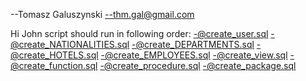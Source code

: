 --Tomasz Galuszynski
--thm.gal@gmail.com


Hi John script should run in following order:
-@create_user.sql
-@create_NATIONALITIES.sql
-@create_DEPARTMENTS.sql
-@create_HOTELS.sql
-@create_EMPLOYEES.sql
-@create_view.sql
-@create_function.sql
-@create_procedure.sql
-@create_package.sql
